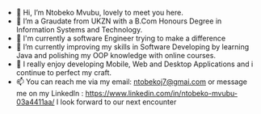 - 👋 Hi, I’m Ntobeko Mvubu, lovely to meet you here.
- 👀 I’m a Graudate from UKZN with a B.Com Honours Degree in Information Systems and Technology.
- 💼 I'm currently a software Engineer trying to make a difference
- 🌱 I’m currently improving my skills in Software Developing by learning Java and polishing my OOP knowledge with online courses.
- 💞️ I really enjoy developing Mobile, Web and Desktop Applications and i continue to perfect my craft.
- 📫 You can reach me via my email: ntobekoj7@gmai.com or message me on my LinkedIn : https://www.linkedin.com/in/ntobeko-mvubu-03a4411aa/
I look forward to our next encounter

<!---
NtobekoMvubu/NtobekoMvubu is a ✨ special ✨ repository because its `README.md` (this file) appears on your GitHub profile.
You can click the Preview link to take a look at your changes.
--->
